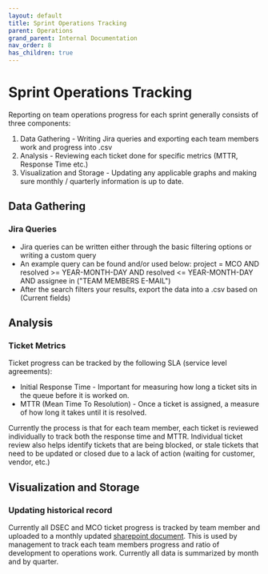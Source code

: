 ```yaml
---
layout: default
title: Sprint Operations Tracking
parent: Operations
grand_parent: Internal Documentation
nav_order: 8
has_children: true
---
```

# Sprint Operations Tracking

Reporting on team operations progress for each sprint generally consists of three components:
1. Data Gathering - Writing Jira queries and exporting each team members work and progress into .csv 
2. Analysis - Reviewing each ticket done for specific metrics (MTTR, Response Time etc.)
3. Visualization and Storage - Updating any applicable graphs and making sure monthly / quarterly information is up to date.

## Data Gathering
### Jira Queries 
- Jira queries can be written either through the basic filtering options or writing a custom query 
- An example query can be found and/or used below:
project = MCO AND resolved >= YEAR-MONTH-DAY AND resolved <= YEAR-MONTH-DAY AND assignee in ("TEAM MEMBERS E-MAIL")
- After the search filters your results, export the data into a .csv based on (Current fields)

## Analysis
### Ticket Metrics
Ticket progress can be tracked by the following SLA (service level agreements):
- Initial Response Time - Important for measuring how long a ticket sits in the queue before it is worked on.
- MTTR (Mean Time To Resolution) - Once a ticket is assigned, a measure of how long it takes until it is resolved. 

Currently the process is that for each team member, each ticket is reviewed individually to track both the response time and MTTR. Individual ticket review also helps identify tickets that are being blocked, or stale tickets that need to be updated or closed due to a lack of action (waiting for customer, vendor, etc.)

## Visualization and Storage
### Updating historical record
Currently all DSEC and MCO ticket progress is tracked by team member and uploaded to a monthly updated [sharepoint document](https://sap.sharepoint.com/:x:/r/teams/MC-DevSecOps/_layouts/15/Doc.aspx?sourcedoc=%7B17E12A36-9F95-4017-8F5F-4615BBF20B79%7D&file=dsec_mco_team_ratio.xlsx&action=default&mobileredirect=true). This is used by management to track each team members progress and ratio of development to operations work. Currently all data is summarized by month and by quarter. 
